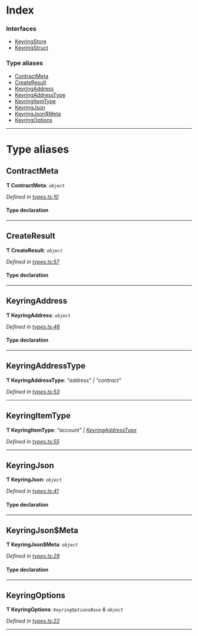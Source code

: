 

# Index

### Interfaces

* [KeyringStore](../interfaces/_types_.keyringstore.md)
* [KeyringStruct](../interfaces/_types_.keyringstruct.md)

### Type aliases

* [ContractMeta](_types_.md#contractmeta)
* [CreateResult](_types_.md#createresult)
* [KeyringAddress](_types_.md#keyringaddress)
* [KeyringAddressType](_types_.md#keyringaddresstype)
* [KeyringItemType](_types_.md#keyringitemtype)
* [KeyringJson](_types_.md#keyringjson)
* [KeyringJson$Meta](_types_.md#keyringjson_meta)
* [KeyringOptions](_types_.md#keyringoptions)

---

# Type aliases

<a id="contractmeta"></a>

##  ContractMeta

**Ƭ ContractMeta**: *`object`*

*Defined in [types.ts:10](https://github.com/polkadot-js/ui/blob/c2e3d5f/packages/ui-keyring/src/types.ts#L10)*

#### Type declaration

___
<a id="createresult"></a>

##  CreateResult

**Ƭ CreateResult**: *`object`*

*Defined in [types.ts:57](https://github.com/polkadot-js/ui/blob/c2e3d5f/packages/ui-keyring/src/types.ts#L57)*

#### Type declaration

___
<a id="keyringaddress"></a>

##  KeyringAddress

**Ƭ KeyringAddress**: *`object`*

*Defined in [types.ts:46](https://github.com/polkadot-js/ui/blob/c2e3d5f/packages/ui-keyring/src/types.ts#L46)*

#### Type declaration

___
<a id="keyringaddresstype"></a>

##  KeyringAddressType

**Ƭ KeyringAddressType**: *"address" \| "contract"*

*Defined in [types.ts:53](https://github.com/polkadot-js/ui/blob/c2e3d5f/packages/ui-keyring/src/types.ts#L53)*

___
<a id="keyringitemtype"></a>

##  KeyringItemType

**Ƭ KeyringItemType**: *"account" \| [KeyringAddressType](_types_.md#keyringaddresstype)*

*Defined in [types.ts:55](https://github.com/polkadot-js/ui/blob/c2e3d5f/packages/ui-keyring/src/types.ts#L55)*

___
<a id="keyringjson"></a>

##  KeyringJson

**Ƭ KeyringJson**: *`object`*

*Defined in [types.ts:41](https://github.com/polkadot-js/ui/blob/c2e3d5f/packages/ui-keyring/src/types.ts#L41)*

#### Type declaration

___
<a id="keyringjson_meta"></a>

##  KeyringJson$Meta

**Ƭ KeyringJson$Meta**: *`object`*

*Defined in [types.ts:29](https://github.com/polkadot-js/ui/blob/c2e3d5f/packages/ui-keyring/src/types.ts#L29)*

#### Type declaration

[index: `string`]: `any`

___
<a id="keyringoptions"></a>

##  KeyringOptions

**Ƭ KeyringOptions**: *`KeyringOptionsBase` & `object`*

*Defined in [types.ts:22](https://github.com/polkadot-js/ui/blob/c2e3d5f/packages/ui-keyring/src/types.ts#L22)*

___

